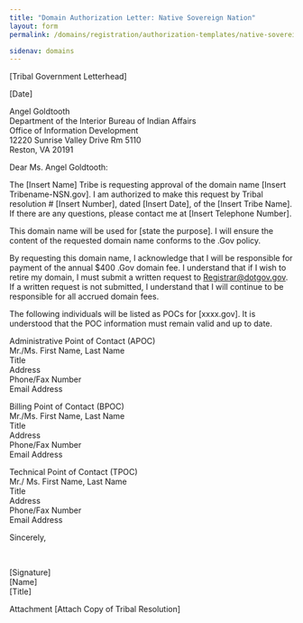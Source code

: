 ```yaml
---
title: "Domain Authorization Letter: Native Sovereign Nation"
layout: form
permalink: /domains/registration/authorization-templates/native-sovereign-nation/

sidenav: domains
---
```


[Tribal Government Letterhead]

[Date]

Angel Goldtooth  
Department of the Interior Bureau of Indian Affairs  
Office of Information Development  
12220 Sunrise Valley Drive Rm 5110  
Reston, VA 20191  

Dear Ms. Angel Goldtooth:

The [Insert Name] Tribe is requesting approval of the domain name [Insert Tribename-NSN.gov]. I am authorized to make this request by Tribal resolution # [Insert Number], dated [Insert Date], of the [Insert Tribe Name]. If there are any questions, please contact me at [Insert Telephone Number].

This domain name will be used for [state the purpose]. I will ensure the content of the requested domain name conforms to the .Gov policy.

By requesting this domain name, I acknowledge that I will be responsible for payment of the annual $400 .Gov domain fee. I understand that if I wish to retire my domain, I must submit a written request to Registrar@dotgov.gov. If a written request is not submitted, I understand that I will continue to be responsible for all accrued domain fees.

The following individuals will be listed as POCs for [xxxx.gov]. It is understood that the POC information must remain valid and up to date.

Administrative Point of Contact (APOC)  
Mr./Ms. First Name, Last Name  
Title  
Address  
Phone/Fax Number  
Email Address  

Billing Point of Contact (BPOC)  
Mr./Ms. First Name, Last Name  
Title  
Address  
Phone/Fax Number  
Email Address  

Technical Point of Contact (TPOC)  
Mr./ Ms. First Name, Last Name  
Title  
Address  
Phone/Fax Number  
Email Address  

Sincerely,

<br>

[Signature]  
[Name]  
[Title]  

Attachment [Attach Copy of Tribal Resolution]
